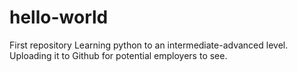 # hello-world
First repository
Learning python to an intermediate-advanced level.
Uploading it to Github for potential employers to see.
